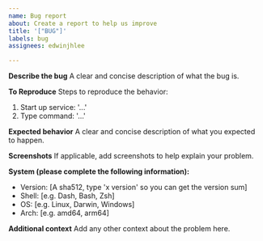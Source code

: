 ```yaml
---
name: Bug report
about: Create a report to help us improve
title: '["BUG"]'
labels: bug
assignees: edwinjhlee

---
```


**Describe the bug**
A clear and concise description of what the bug is.

**To Reproduce**
Steps to reproduce the behavior:
1. Start up service: '...'
2. Type command: '...'

**Expected behavior**
A clear and concise description of what you expected to happen.

**Screenshots**
If applicable, add screenshots to help explain your problem.

**System (please complete the following information):**
 - Version: [A sha512, type 'x version' so you can get the version sum]
 - Shell: [e.g. Dash, Bash, Zsh]
 - OS: [e.g. Linux, Darwin, Windows]
 - Arch: [e.g. amd64, arm64]


**Additional context**
Add any other context about the problem here.
